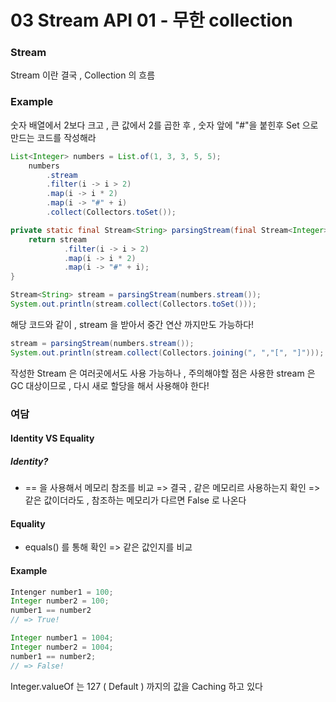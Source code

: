# 03 Stream API 01 - 무한 collection

### Stream

Stream 이란 결국 , Collection 의 흐름

### Example

숫자 배열에서 2보다 크고 , 큰 값에서 2를 곱한 후 , 숫자 앞에 "#"을 붙힌후 Set 으로 만드는 코드를 작성해라

```java
List<Integer> numbers = List.of(1, 3, 3, 5, 5);
	numbers
		.stream  
        .filter(i -> i > 2)  
        .map(i -> i * 2)  
        .map(i -> "#" + i)
        .collect(Collectors.toSet());

```

```java
private static final Stream<String> parsingStream(final Stream<Integer> stream){  
    return stream  
            .filter(i -> i > 2)  
            .map(i -> i * 2)  
            .map(i -> "#" + i);  
}

Stream<String> stream = parsingStream(numbers.stream());  
System.out.println(stream.collect(Collectors.toSet()));
```

해당 코드와 같이 , stream 을 받아서 중간 연산 까지만도 가능하다!

```java
stream = parsingStream(numbers.stream());  
System.out.println(stream.collect(Collectors.joining(", ","[", "]")));
```
작성한 Stream 은 여러곳에서도 사용 가능하나 ,
주의해야할 점은 사용한 stream 은 GC 대상이므로 , 다시 새로 할당을 해서 사용해야 한다!


### 여담

#### Identity VS Equality

##### Identity?

- == 을 사용해서 메모리 참조를 비교
  => 결국 , 같은 메모리르 사용하는지 확인
  => 같은 값이더라도 , 참조하는 메모리가 다르면 False 로 나온다

#### Equality

- equals() 를 통해 확인
  => 같은 값인지를 비교

#### Example

```java
Intenger number1 = 100;
Integer number2 = 100;
number1 == number2 
// => True!

Integer number1 = 1004;
Integer number2 = 1004;
number1 == number2;
// => False!
```

Integer.valueOf 는 127 ( Default ) 까지의 값을 Caching 하고 있다
